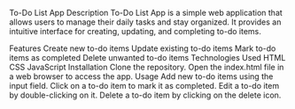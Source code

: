 To-Do List App
Description
To-Do List App is a simple web application that allows users to manage their daily tasks and stay organized. It provides an intuitive interface for creating, updating, and completing to-do items.

Features
Create new to-do items
Update existing to-do items
Mark to-do items as completed
Delete unwanted to-do items
Technologies Used
HTML
CSS
JavaScript
Installation
Clone the repository.
Open the index.html file in a web browser to access the app.
Usage
Add new to-do items using the input field.
Click on a to-do item to mark it as completed.
Edit a to-do item by double-clicking on it.
Delete a to-do item by clicking on the delete icon.
